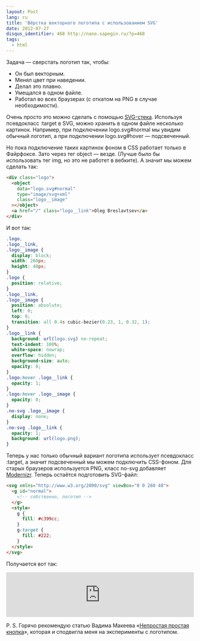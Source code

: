 ```yaml
---
layout: Post
lang: ru
title: 'Вёрстка векторного логотипа с использованием SVG'
date: 2012-07-27
disqus_identifier: 468 http://nano.sapegin.ru/?p=468
tags:
  - html
---
```


Задача — сверстать логотип так, чтобы:

- Он был векторным.
- Менял цвет при наведении.
- Делал это плавно.
- Умещался в одном файле.
- Работал во всех браузерах (с откатом на PNG в случае необходимости).

<!--more-->

Очень просто это можно сделать с помощью [SVG-стека](http://simurai.com/blog/2012/04/02/svg-stacks). Используя псевдокласс :target в SVG, можно хранить в одном файле несколько картинок. Например, при подключении logo.svg#normal мы увидим обычный логотип, а при подключении logo.svg#hover — подсвеченный.

Но пока подключение таких картинок фоном в CSS работает только в Файрфоксе. Зато через тег object — везде. (Лучше было бы использовать тег img, но это не работет в вебките). А значит мы можем сделать так:

```html
<div class="logo">
  <object
    data="logo.svg#normal"
    type="image/svg+xml"
    class="logo__image"
  ></object>
  <a href="/" class="logo__link">Oleg Breslavtsev</a>
</div>
```

И вот так:

```css
.logo,
.logo__link,
.logo__image {
  display: block;
  width: 260px;
  height: 48px;
}
.logo {
  position: relative;
}
.logo__link,
.logo__image {
  position: absolute;
  left: 0;
  top: 0;
  transition: all 0.4s cubic-bezier(0.23, 1, 0.32, 1);
}
.logo__link {
  background: url(logo.svg) no-repeat;
  text-indent: 100%;
  white-space: nowrap;
  overflow: hidden;
  background-size: auto;
  opacity: 0;
}
.logo:hover .logo__link {
  opacity: 1;
}
.logo:hover .logo__image {
  opacity: 0;
}
.no-svg .logo__image {
  display: none;
}
.no-svg .logo__link {
  opacity: 1;
  background: url(logo.png);
}
```

Теперь у нас только обычный вариант логотипа использует псевдокласс :target, а значит подсвеченный мы можем подключить CSS-фоном. Для старых браузеров используется PNG, класс no-svg добавляет [Modernizr](https://modernizr.com/). Теперь остаётся подготовить SVG-файл:

```html
<svg xmlns="http://www.w3.org/2000/svg" viewBox="0 0 260 48">
  <g id="normal">
    <!-- собственно, логотип -->
  </g>
  <style>
    g {
      fill: #c399cc;
    }
    g:target {
      fill: #222;
    }
  </style>
</svg>
```

Получается вот так:

<iframe style="width: 100%; height: 120px" src="http://jsfiddle.net/sapegin/LGkqP/embedded/result/" allowfullscreen="allowfullscreen" frameborder="0"></iframe>

P. S. Горячо рекомендую статью Вадима Макеева «[Непростая простая кнопка](https://pepelsbey.net/2012/07/uneasy-easy-button/)», которая и сподвигла меня на эксперименты с логотипом.
